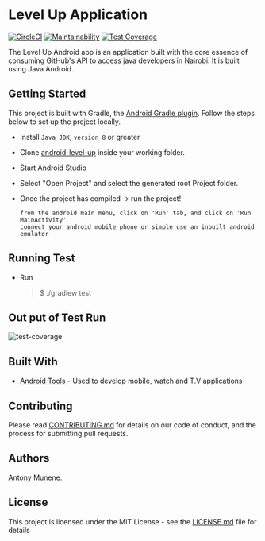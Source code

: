 # Level Up Application
[![CircleCI](https://circleci.com/gh/meshnesh/android-level-up/tree/develop.svg?style=svg)](https://circleci.com/gh/meshnesh/android-level-up/tree/develop) [![Maintainability](https://api.codeclimate.com/v1/badges/afd94db762b4f42a2c67/maintainability)](https://codeclimate.com/github/meshnesh/android-level-up/maintainability) [![Test Coverage](https://api.codeclimate.com/v1/badges/afd94db762b4f42a2c67/test_coverage)](https://codeclimate.com/github/meshnesh/android-level-up/test_coverage)

The Level Up Android app is an application built with the core essence of consuming GitHub's API to access java developers in Nairobi. It is built using Java Android.

## Getting Started

This project is built with Gradle, the [Android Gradle plugin](http://tools.android.com/tech-docs/new-build-system/user-guide). Follow the steps below to set up the project locally.

* Install `Java JDK`, `version 8` or greater


* Clone [android-level-up](https://github.com/meshnesh/android-level-up.git) inside your working folder.

* Start Android Studio
* Select "Open Project" and select the generated root Project folder.
* Once the project has compiled -> run the project!
    ```
    from the android main menu, click on 'Run' tab, and click on 'Run MainActivity'
    connect your android mobile phone or simple use an inbuilt android emulator
    ```
## Running Test

* Run
    > $ ./gradlew test

## Out put of Test Run

  ![test-coverage](https://github.com/meshnesh/android-level-up/blob/ft-unit-test-156185242/testImage/Screen%20Shot%202018-07-23%20at%2015.16.48.png)

## Built With

* [Android Tools](https://developer.android.com/) - Used to develop mobile, watch and T.V applications

## Contributing

Please read [CONTRIBUTING.md](CONTRIBUTING.md) for details on our code of conduct, and the process for submitting pull requests.

## Authors

Antony Munene.

## License
This project is licensed under the MIT License - see the [LICENSE.md](LICENSE.md) file for details
